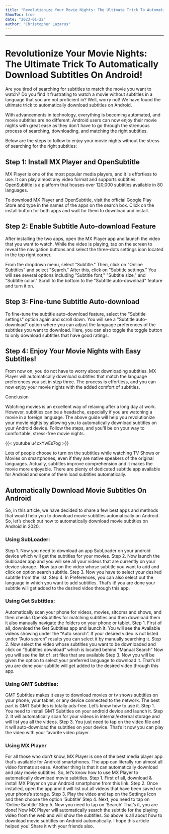 ```yaml
---
title: "Revolutionize Your Movie Nights: The Ultimate Trick To Automatically Download Subtitles On Android!"
ShowToc: true 
date: "2023-01-22"
author: "Christopher Lazarus"
---
```

*****
# Revolutionize Your Movie Nights: The Ultimate Trick To Automatically Download Subtitles On Android!

Are you tired of searching for subtitles to match the movie you want to watch? Do you find it frustrating to watch a movie without subtitles in a language that you are not proficient in? Well, worry not! We have found the ultimate trick to automatically download subtitles on Android.

With advancements in technology, everything is becoming automated, and movie subtitles are no different. Android users can now enjoy their movie nights with great ease as they don't have to go through the strenuous process of searching, downloading, and matching the right subtitles.

Below are the steps to follow to enjoy your movie nights without the stress of searching for the right subtitles:

## Step 1: Install MX Player and OpenSubtitle

MX Player is one of the most popular media players, and it is effortless to use. It can play almost any video format and supports subtitles. OpenSubtitle is a platform that houses over 120,000 subtitles available in 80 languages. 

To download MX Player and OpenSubtitle, visit the official Google Play Store and type in the names of the apps on the search box. Click on the install button for both apps and wait for them to download and install.

## Step 2: Enable Subtitle Auto-download Feature

After installing the two apps, open the MX Player app and launch the video that you want to watch. While the video is playing, tap on the screen to reveal the navigation buttons and select the three-dots settings icon located in the top right corner. 

From the dropdown menu, select "Subtitle." Then, click on "Online Subtitles" and select "Search." After this, click on "Subtitle settings." You will see several options including "Subtitle font," "Subtitle size," and "Subtitle color." Scroll to the bottom to the "Subtitle auto-download" feature and turn it on.

## Step 3: Fine-tune Subtitle Auto-download

To fine-tune the subtitle auto-download feature, select the "Subtitle settings" option again and scroll down. You will see a "Subtitle auto-download" option where you can adjust the language preferences of the subtitles you want to download. Here, you can also toggle the toggle button to only download subtitles that have good ratings.

## Step 4: Enjoy Your Movie Nights with Easy Subtitles!

From now on, you do not have to worry about downloading subtitles. MX Player will automatically download subtitles that match the language preferences you set in step three. The process is effortless, and you can now enjoy your movie nights with the added comfort of subtitles.

Conclusion

Watching movies is an excellent way of relaxing after a long day at work. However, subtitles can be a headache, especially if you are watching a movie in a foreign language. The above guide will help you revolutionize your movie nights by allowing you to automatically download subtitles on your Android device. Follow the steps, and you'll be on your way to comfortable, stress-free movie nights.

{{< youtube u4cxYwEs7og >}} 



Lots of people choose to turn on the subtitles while watching TV Shows or Movies on smartphones, even if they are native speakers of the original languages. Actually, subtitles improve comprehension and it makes the movie more enjoyable. There are plenty of dedicated subtitle app available for Android and some of them load subtitles automatically.

 
## Automatically Download Movie Subtitles On Android


So, in this article, we have decided to share a few best apps and methods that would help you to download movie subtitles automatically on Android. So, let’s check out how to automatically download movie subtitles on Android in 2020.

 
### Using SubLoader:


Step 1. Now you need to download an app SubLoader on your android device which will get the subtitles for your movies.
Step 2. Now launch the Subloader app and you will see all your videos that are currently on your device storage.  Now tap on the video whose subtitle you want to add and click on option search subtitle.
Step 3. Now you have to select your desired subtitle from the list.
Step 4. In Preferences, you can also select out the language in which you want to add subtitles.
That’s it! you are done your subtitle will get added to the desired video through this app.

 
### Using Get Subtitles:


Automatically scan your phone for videos, movies, sitcoms and shows, and then checks OpenSubtitles for matching subtitles and then download them it also manually navigate the folders on your phone or tablet.
Step 1. First of all, download the Get Subtitles app and launch it. You will see the Available videos showing under the “Auto search”. If your desired video is not listed under “Auto search” results you can select it by manually searching it.
Step 2. Now select the video whose subtitles you want to be downloaded and click on “Subtitles download” which is located behind “Manual Search” Now you will see the list of .srt files that are available
Step 3. Now you will be given the option to select your preferred language to download it.
That’s it! you are done your subtitle will get added to the desired video through this app.

 
### Using GMT Subtitles:


GMT Subtitles makes it easy to download movies or tv shows subtitles on your phone, your tablet, or any device connected to the network. The best part is GMT Subtitles is totally ads-free. Let’s know how to use it.
Step 1. You need to install GMT Subtitles on your android device and launch it.
Step 2. It will automatically scan for your videos in internal/external storage and will list you all the videos.
Step 3. You just need to tap on the video file and it will auto-download the subtitles on your device.
That’s it now you can play the video with your favorite video player.

 
### Using MX Player


For all those who don’t know, MX Player is one of the best media player app that’s available for Android smartphones. The app can literally run almost all video formats at ease. Another thing is that it can automatically download and play movie subtitles. So, let’s know how to use MX Player to automatically download movie subtitles.
Step 1. First of all, download & install MX Player on your Android smartphone from this link.
Step 2. Once installed, open the app and it will list out all videos that have been saved on your phone’s storage.
Step 3. Play the video and tap on the Settings Icon and then choose the option ‘Subtitle’
Step 4. Next, you need to tap on ‘Online Subtitle’
Step 5. Now you need to tap on ‘Search’
That’s it, you are done! Now MX Player will automatically search the subtitle for the playing video from the web and will show the subtitles.
So above is all about how to download movie subtitles on Android automatically. I hope this article helped you! Share it with your friends also.




